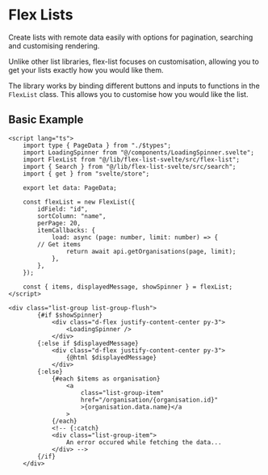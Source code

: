 # Flex Lists

Create lists with remote data easily with options for pagination, searching and customising rendering.

Unlike other list libraries, flex-list focuses on customisation, allowing you to get your lists exactly how you would like them.

The library works by binding different buttons and inputs to functions in the `FlexList` class. This allows you to customise how you would like the list.

## Basic Example

```svelte
<script lang="ts">
    import type { PageData } from "./$types";
    import LoadingSpinner from "@/components/LoadingSpinner.svelte";
    import FlexList from "@/lib/flex-list-svelte/src/flex-list";
    import { Search } from "@/lib/flex-list-svelte/src/search";
    import { get } from "svelte/store";

    export let data: PageData;

    const flexList = new FlexList({
        idField: "id",
        sortColumn: "name",
        perPage: 20,
        itemCallbacks: {
            load: async (page: number, limit: number) => {
		// Get items
                return await api.getOrganisations(page, limit);
            },
        },
    });

    const { items, displayedMessage, showSpinner } = flexList;
</script>

<div class="list-group list-group-flush">
        {#if $showSpinner}
            <div class="d-flex justify-content-center py-3">
                <LoadingSpinner />
            </div>
        {:else if $displayedMessage}
            <div class="d-flex justify-content-center py-3">
                {@html $displayedMessage}
            </div>
        {:else}
            {#each $items as organisation}
                <a
                    class="list-group-item"
                    href="/organisation/{organisation.id}"
                    >{organisation.data.name}</a
                >
            {/each}
            <!-- {:catch}
            <div class="list-group-item">
                An error occured while fetching the data...
            </div> -->
        {/if}
    </div>
```
